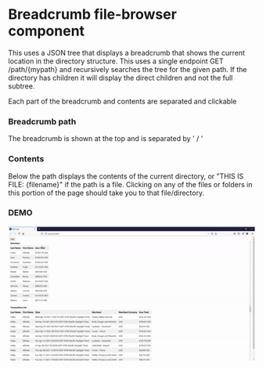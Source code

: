 # Breadcrumb file-browser component

This uses a JSON tree that displays a breadcrumb that shows the current location in the directory structure. This uses a single endpoint GET /path/{mypath} and recursively searches the tree for the given path. If the directory has children it will display the direct children and not the full subtree.

Each part of the breadcrumb and contents are separated and clickable

### Breadcrumb path

The breadcrumb is shown at the top and is separated by ' / '

### Contents

Below the path displays the contents of the current directory, or "THIS IS FILE: {filename}" if the path is a file. Clicking on any of the files or folders in this portion of the page should take you to that file/directory.

### DEMO

![alt-text](https://github.com/deeguyz/hoppier/blob/master/ezgif-3-928db9944694.gif)